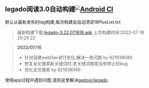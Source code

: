 ## legado阅读3.0自动构建[![Android CI](https://github.com/10bits/gedoor-Build/workflows/Android%20CI/badge.svg)](https://github.com/10bits/gedoor-Build/actions)

默认从最新发布的tag构建,每次构建会自动清空18PlusList.txt

> 最新构建下载:[legado-3.22.071618.apk](https://github.com/crby2333/gedoor-Build/releases/download/legado-3.22.071618/legado-3.22.071618.apk) 上次构建时间:2022-07-16 20:25:22
<!--start-->
> **2022/07/16**
> 
> * 针对自建webDav进行优化,解决一些问题 by 821938089
> * 修复全文搜索新关键词时,老关键词搜索没有停止的bug
> * 优化全文搜索 by 821938089
<!--end-->
  
使用app过程中遇到问题,请到这里解决[gedoor/legado](https://github.com/gedoor/legado/issues)

